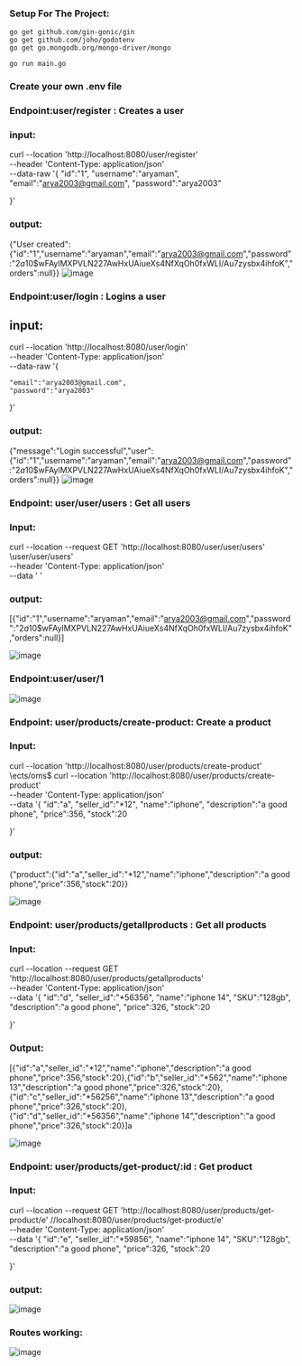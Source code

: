 
### Setup For The Project:


``` golang
go get github.com/gin-gonic/gin
go get github.com/joho/godotenv
go get go.mongodb.org/mongo-driver/mongo

go run main.go

```
### Create your own .env file

### Endpoint:user/register : Creates a user


### input: 
curl --location 'http://localhost:8080/user/register' \
--header 'Content-Type: application/json' \
--data-raw '{
    "id":"1",
    "username":"aryaman",
    "email":"arya2003@gmail.com",
    "password":"arya2003"

}'
### output:

{"User created":{"id":"1","username":"aryaman","email":"arya2003@gmail.com","password":"$2a$10$wFAylMXPVLN227AwHxUAiueXs4NfXqOh0fxWLI/Au7zysbx4ihfoK","orders":null}}
![image](https://github.com/user-attachments/assets/4552e91c-e66e-4f68-9e35-d9b0572633dc)

### Endpoint:user/login : Logins a user


## input: 
curl --location 'http://localhost:8080/user/login' \
--header 'Content-Type: application/json' \
--data-raw '{
    
    
    "email":"arya2003@gmail.com",
    "password":"arya2003"

}'

### output:

{"message":"Login successful","user":{"id":"1","username":"aryaman","email":"arya2003@gmail.com","password":"$2a$10$wFAylMXPVLN227AwHxUAiueXs4NfXqOh0fxWLI/Au7zysbx4ihfoK","orders":null}}
![image](https://github.com/user-attachments/assets/4124142b-0726-4203-b63a-8a75bb24753e)

### Endpoint: user/user/users : Get all users

### Input: 
curl --location --request GET 'http://localhost:8080/user/user/users' \user/user/users' \
--header 'Content-Type: application/json' \
--data '
'

### output: 

[{"id":"1","username":"aryaman","email":"arya2003@gmail.com","password":"$2a$10$wFAylMXPVLN227AwHxUAiueXs4NfXqOh0fxWLI/Au7zysbx4ihfoK","orders":null}]

![image](https://github.com/user-attachments/assets/eac4d1e4-ba20-439e-aa6a-68d29bd9a0e5)

### Endpoint:user/user/1

![image](https://github.com/user-attachments/assets/a1e30c73-f2b6-45cf-b32b-d3b579276aa8)

### Endpoint: user/products/create-product: Create a product

### Input:
curl --location 'http://localhost:8080/user/products/create-product' \ects/oms$ curl --location 'http://localhost:8080/user/products/create-product' \
--header 'Content-Type: application/json' \
--data '{
    "id":"a",
    "seller_id":"*12",
    "name":"iphone",
    "description":"a good phone",
    "price":356,
    "stock":20

}'

### output: 

{"product":{"id":"a","seller_id":"*12","name":"iphone","description":"a good phone","price":356,"stock":20}}

![image](https://github.com/user-attachments/assets/145fd7e9-bdb6-4a0c-adc7-acfe941316fc)

### Endpoint: user/products/getallproducts : Get all products

### Input:

curl --location --request GET 'http://localhost:8080/user/products/getallproducts' \
--header 'Content-Type: application/json' \
--data '{
    "id":"d",
    "seller_id":"*56356",
    "name":"iphone 14",
    "SKU":"128gb",
    "description":"a good phone",
    "price":326,
    "stock":20

}'

### Output:

[{"id":"a","seller_id":"*12","name":"iphone","description":"a good phone","price":356,"stock":20},{"id":"b","seller_id":"*562","name":"iphone 13","description":"a good phone","price":326,"stock":20},{"id":"c","seller_id":"*56256","name":"iphone 13","description":"a good phone","price":326,"stock":20},{"id":"d","seller_id":"*56356","name":"iphone 14","description":"a good phone","price":326,"stock":20}]a


![image](https://github.com/user-attachments/assets/7b54b94f-c247-4e71-b04f-93a33361fae1)

### Endpoint: user/products/get-product/:id : Get product 

### Input:

 curl --location --request GET 'http://localhost:8080/user/products/get-product/e' \//localhost:8080/user/products/get-product/e' \
--header 'Content-Type: application/json' \
--data '{
    "id":"e",
    "seller_id":"*59856",
    "name":"iphone 14",
    "SKU":"128gb",
    "description":"a good phone",
    "price":326,
    "stock":20

}'

### output:

![image](https://github.com/user-attachments/assets/330b977d-aac2-4e06-9621-51e001d9382c)

### Routes working:

![image](https://github.com/user-attachments/assets/48ef85b7-db66-43be-84e6-e8935d61dec7)




